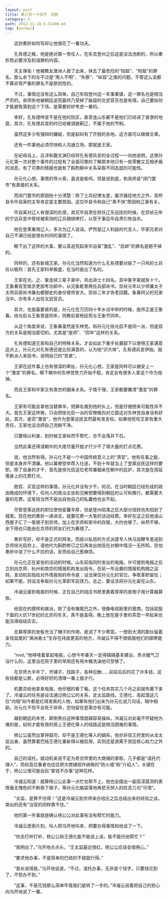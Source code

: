 ```yaml
---
layout: post
title: 第三百一十四节　洗脱
category: 5
path: 2012-11-10-5-31400.md
tag: [normal]
---
```


　　这封奏折如何写却让他很花了一番功夫。

　　孔有德之叛，他是绝对第一责任人，在失去登州之后这是没法洗刷的，所以奏折势必要涉及到请罪的内容。

　　天主保佑！他被教友澳洲人救了出来，抹去了最危险的“陷敌”、“附敌”的罪名，那么余下的左不过是“用人不明”、“失察”、“纵容”之类的问题。不管这么说都不算非常严重的罪名不是原则性的。

　　不过，事情远没有这么简单。自己失陷登州这一军事重镇，这一罪名也是相当严厉的。丧师失地被朝廷追究最终乃至掉了脑袋的文武官员也是有得。自己要如何才能避免落到这个下场，是需要好好考虑一番的。

　　幸好，孔有德哗变不是在他的防区，甚至连山东都不是他们已经进了直隶的地盘，其次，孔有德兵变的时已经被调拨蓟辽，不属于他的节制。

　　虽然这多少有强辩的嫌疑，但是起码有了开脱的余地。这方面可以做做文章。

　　还有一件事他必须尽快和人沟通立场，那就是王家。

　　在屺母岛上，吕洋和鹿文渊已经将孔有德兵变的全过程一一向他说明，这使孙元化第一次对整个事件的过程有了全面可靠的了解原本他只有一些零散又互相矛盾的消息。有了可靠的情报也就有了斟酌朝中关系采取不同态度的可能性。

　　孙元化心想。事情的导火索，虽说是偷鸡，但是说到底，和吴桥县“闭门罢市”有直接的关系。

　　而闭门罢市的原因他十分清楚：除了士兵纪律太差，屡次骚扰地方之外，吴桥县令毕自寅的主导肯定是主要原因。这位毕县令和自己“素不快”原因和辽事有关。

　　毕自寅对辽人有很深的仇恨，其兄毕自肃在担任辽东巡抚的时候，在崇祯元年的宁远兵变中曾经被索饷的辽兵捆绑拷打，以至于事后毕自肃引咎自杀。

　　他在登莱重用辽人，多次为辽人说话。俨然是辽人利益的代言人，毕家兄弟对自己不满已经是很长时间的事情了。

　　眼下出了这样的大事，要认真追究起来毕自寅“激乱”、“启衅”的罪名是跑不掉的。

　　同样的，还有新城王家。孙元化当然知道为什么孔有德要对偷了一只鸡的士兵处以极刑：首先王家科举极盛，在当时是出了名的。

　　王家在光、之、象连续三辈子弟中，共出进士十四名。其中象字辈就有十个。王象春官至南京吏部考功郎中，从兄象乾曾两任兵部尚书，崇祯元年以少师兼太子太师兵部尚书兼右都御史的身份督师宣大。崇祯二年才告老回籍。象春同父的兄弟当中。亦有多人出任文武官员。

　　其次，也是最要紧的是，孙元化在万历四十年乡试中举的时候，座师正是王象春。徐光启与王象晋是同年，同教前辈杨廷筠与王象节同年。

　　从这个角度来说，王象春虽然是东林党。和孙元化徐光启不是同一派，但是双方的关系是相当密切的。尤其是“座师”、“同年”这样的关系。

　　孔有德知道王家和自己的特殊关系，才会如此下重手处置部下以使得王家满意这点上，孙元化对孔有德还是比较满意的，认为他“识大体”。孔有德兵变伊始。就不断派人来投书，说明自己的“苦衷”。

　　王家在这件事上也有很深的牵扯，孙元化心想，王家是同样可以被安上一个“激变”的罪名。眼下朝中的东林党势力开始不稳，肯定会有很多人拿这个作为炮弹。

　　而且王家和毕家又有类世的姻亲关系。于情于理，王家都要撇清“激变”的罪名。

　　王家有可能会拿他当替罪羊。把罪名推到他的头上。但是仔细想来可能性并不大。首先王家这样做，只会把徐光启一派的官僚推向对立面这对东林党自身没有好处。其次，是否“激变”，他作为登莱巡抚显然最有发言权。如果他死咬王家有重大责任，王家也没法把自己洗刷干净。

　　只要晓以利害，到时候王家纵然不帮忙，亦不会落井下石。

　　当然此事还得请朝中的大佬尽量开脱才行少不了得大量的打点花费。

　　钱，他当然有得。孙元化不是一个中国传统意义上的“清官”。他有任事之能，但是本身并不清廉。他以幕僚受举荐入仕途，不到十年就当上了登莱巡抚这样的要职，除了自身的才干，首先是徐光启这位老师兼姻亲在朝中的庇护，其次是在周延儒身上的花费打点。

　　跑官、买官这样的事情，孙元化并没有少干。何况，在当时朝廷已经形成的政由贿成的环境下，任何人的政治主张和见解想要得到朝廷的认可和推行，都需要大量的花费。这笔钱当然不是出自他自己的私囊他也出不起。

　　尽管登莱巡抚的职位使他宦囊丰厚，但是登州陷落之后大部分钱财也失陷到了城里。现在他的奏折一递进去，就要花费一大笔的活动经费。幸好在这之前他请山西屋子汇了一笔银子到京师。加上在京师和家中的存银，大约也够了。纵然不够，余下得也只能由在京师的师友们代为筹措了。

　　奏折写好，却不是正式的拜发。而是以私信的方式派遣专人快马加鞭专差送到京师徐光启府上，请他代为斟酌修订之后再发出他现在对朝中情况一无所知，恐怕奏折中说了什么不应的话，反而给自己惹麻烦。

　　孙元化正在紧张的活动的时候。山东前指同时发出的电报。许可接到电报之后立刻向京师、杭州和南京的情报机构发出指令。在前一年设置的情报机构随之运转。发动机前指给对外情报局的命令是：设法保住孙元化的官位，争取革职留任；如果不能，则设法争取孙元化革职军前效力。总之，要设法将孙元化留在山东。

　　冷凝云接到电报的时候，正在自己的钱庄书房里裹着厚厚的皮袍子按计算器算账。

　　他现在的摸样和做派，除了没有猪尾巴之外，很像电视剧里的晋商。包括屁股下面的火炕17世纪的北京的冬天，真不是盖得。晚上放在屋子里的茶壶一早起来也能冻得结结实实。

　　总算厚厚的发髻充当了帽子的作用，抵消了不少寒意。一想到大清的那伙留着金钱鼠尾的“满洲勇士”生存在纬度更高的地方，冷凝云不得不很佩服他们的御寒能力。

　　“nnd，”他哆嗦着拿起电报，心想今年春天一定得搞搞基本建设，弄点暖气卫浴什么的，这里设在院子里的旱厕还有用木桶洗澡他可受够了。

　　在京师大半年了，开铺子，找路子，各种应酬……前前后后的花了许多钱，这些钱都是公款，必得好好的清理一番上报才行。

　　机要员给他拿来电报，他仔细的看了看。这个任务其实几个月之前就布置下来了。冷凝云的任务是设法通过杨公公的关系，走太监路线。王德化、高起潜这几位“内相”如今都是红得发紫的人物，如果有他们出来为孙元化说几句话，暗中相助，孙元化不但不会死于非命，恐怕留任登莱亦有可能。

　　越到朝廷的末世，颠倒黑白这种事情就越容易操纵。冷凝云对此毫不怀疑他为难的是，如何才能有效的搭上王德化等人的线路这是相当困难的事情。

　　杨公公虽然出掌钟鼓司，却不是王德化等人的嫡系，他亦非信王府里的从龙太监出身。虽然靠着巴结王德化重新得以被启用，实则还是游离于宫廷核心权力之外的。

　　自己的请托，就动机来说不足为奇京师里的大商铺的掌柜，几乎都是“请托代理人”，而权高位重者也往往把大商铺视作纳贿的“防火墙”和“介绍人”。关键在于，杨公公很可能会玩“拿钱不办事”这种花样。

　　冷凝云知道：就算杨公公此事一点忙也帮不上，他也会摆出一副高深莫测的表情毫无愧色的不断吞下银子，等孙元化脑袋落地再悲天悯人的叹息几句“可惜”。

　　“太监，是靠不住得！”这是冷凝云到京师来办钱庄之后总结出来的经验之谈。类似的还有“当官的同样靠不住。”

　　他的第一件事就是确认杨公公对此事有没有帮忙的能力。

　　冷凝云思索片刻，叫人把乌开地叫来，把要办得事情和他谈了一下。

　　“你去打听打听，杨公公和王德化能不能说上话，能不能托他帮忙？”

　　“我明白了。”乌开地点点头，“王太监最近很红，杨公公应该会很用心。”

　　“要求他办事，不是简单的巴结的不错就行得。”

　　“首长说得是。”乌开地说道，“不过，请托办事，无非是个钱字，只要钱花到了，不愁办不到。”

　　“这事，不是花钱那么简单毕竟我们是转了一手的。”冷凝云说着把自己的担心向乌开地说了一番。 